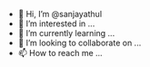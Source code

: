 - 👋 Hi, I’m @sanjayathul
- 👀 I’m interested in ...
- 🌱 I’m currently learning ...
- 💞️ I’m looking to collaborate on ...
- 📫 How to reach me ...

<!---
sanjayathul/sanjayathul is a ✨ special ✨ repository because its `README.md` (this file) appears on your GitHub profile.
You can click the Preview link to take a look at your changes.
--->
